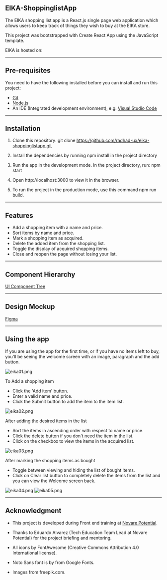 ## **EIKA-ShoppinglistApp**

The EIKA shopping list app is a React.js single page web application which allows users to keep track of things they wish to buy at the EIKA store.

This project was bootstrapped with Create React App using the JavaScript template.

EIKA is hosted on:

---

## Pre-requisites

You need to have the following installed before you can install and run this project:

- [Git](https://git-scm.com/book/en/v2/Getting-Started-Installing-Git)
- [Node.js](https://nodejs.org/en/download/)
- An IDE (Integrated development environment), e.g. [Visual Studio Code](https://code.visualstudio.com/download)

---

## Installation

1. Clone this repository: git clone https://github.com/radhad-ux/eika-shoppinglistapp.git

2. Install the dependencies by running npm install in the project directory

3. Run the app in the development mode. In the project directory, run: npm start

4. Open http://localhost:3000 to view it in the browser.

5. To run the project in the production mode, use this command npm run build.

---

## Features

- Add a shopping item with a name and price.
- Sort items by name and price.
- Mark a shopping item as acquired.
- Delete the added item from the shopping list.
- Toggle the display of acquired shopping items.
- Close and reopen the page without losing your list.

---

## Component Hierarchy

[UI Component Tree](https://whimsical.com/eika-shoppinglistapp-CLTiEv7HrSGBBQo3G86mFr)

---

## Design Mockup

[Figma](https://www.figma.com/file/Bz6kGmXNJaqTWHduZm5BAJ/Eika-ShoppingListApp?node-id=0%3A1)

---

## Using the app

If you are using the app for the first time, or if you have no items left to buy, you'll be seeing the welcome screen with an image, paragraph and the add button.

![eika01.png](src/img/screenshot01.png)

To Add a shopping item

- Click the 'Add item' button.
- Enter a valid name and price.
- Click the Submit button to add the item to the item list.

![eika02.png](src/img/eika02.png)

After adding the desired items in the list

- Sort the items in ascending order with respect to name or price.
- Click the delete button if you don't need the item in the list.
- Click on the checkbox to view the items in the acquired list.

![eika03.png](src/img/eika03.png)

After marking the shopping items as bought

- Toggle between viewing and hiding the list of bought items.
- Click on Clear list button to completely delete the items from the list and you can view the Welcome screen back.

![eika04.png](src/img/eika04.png)
![eika05.png](src/img/eika05.png)

---

## Acknowledgment

- This project is developed during Front end training at [Novare Potential](https://www.novarepotential.com/).

- Thanks to Eduardo Alvarez (Tech Education Team Lead at Novare Potential) for the project briefing and mentoring.

- All icons by FontAwesome (Creative Commons Attribution 4.0 International license).
- Noto Sans font is by from Google Fonts.
- Images from freepik.com.
